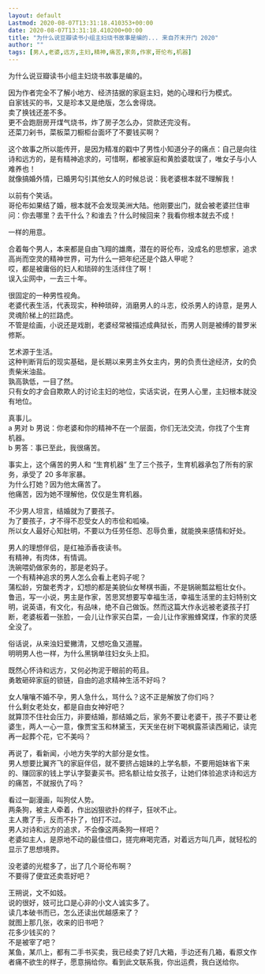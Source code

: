 ```yaml
---
layout: default
Lastmod: 2020-08-07T13:31:18.410353+00:00
date: 2020-08-07T13:31:18.410200+00:00
title: "为什么说豆瓣读书小组主妇烧书故事是编的... 来自芥末开门 2020"
author: ""
tags: [男人,老婆,远方,主妇,精神,痛苦,家务,作家,哥伦布,机器]
---
```


为什么说豆瓣读书小组主妇烧书故事是编的。

因为作者完全不了解小地方、经济拮据的家庭主妇，她的心理和行为模式。  
自家钱买的书，又是珍本又是绝版，怎么舍得烧。  
卖了换钱还差不多。  
更不会跑厨房开煤气烧书，炸了房子怎么办，贷款还完没有。  
还菜刀剁书，菜板菜刀橱柜台面坏了不要钱买啊？

这个故事之所以能传开，是因为精准的戳中了男性小知道分子的痛点：自己是向往诗和远方的，是有精神追求的，可惜啊，都被家庭和黄脸婆耽误了，唯女子与小人难养也！  
就像搞婚外情，已婚男勾引其他女人的时候总说：我老婆根本就不理解我！

以前有个笑话。  
哥伦布如果结了婚，根本就不会发现美洲大陆。他刚要出门，就会被老婆拦住审问：你去哪里？去干什么？和谁去？什么时候回来？我看你根本就去不成！

一样的用意。

合着每个男人，本来都是自由飞翔的雄鹰，潜在的哥伦布，没成名的思想家，追求高尚而空灵的精神世界，可为什么一把年纪还是个路人甲呢？  
哎，都是被庸俗的妇人和琐碎的生活绊住了啊！  
误入尘网中，一去三十年。

很固定的一种男性视角。  
老婆代表生活，代表现实，种种琐碎，消磨男人的斗志，绞杀男人的诗意，是男人灵魂阶梯上的拦路虎。  
不管是绘画，小说还是戏剧，老婆经常被描述成典狱长，而男人则是被缚的普罗米修斯。

艺术源于生活。  
这种判断背后的现实基础，是长期以来男主外女主内，男的负责仕途经济，女的负责柴米油盐。  
孰高孰低，一目了然。  
只有女的才会自欺欺人的讨论主妇的地位，实话实说，在男人心里，主妇根本就没有地位。

真事儿。  
a 男对 b 男说：你老婆和你的精神不在一个层面，你们无法交流，你找了个生育机器。  
b 男答：事已至此，我很痛苦。

事实上，这个痛苦的男人和 “生育机器” 生了三个孩子，生育机器承包了所有的家务，承受了 20 多年家暴。  
为什么打她？因为他太痛苦了。  
他痛苦，因为她不理解他，仅仅是生育机器。

不少男人坦言，结婚就为了要孩子。  
为了要孩子，才不得不忍受女人的市侩和呱噪。  
所以女人最好心知肚明，不要以为任劳任怨、忍辱负重，就能换来感情和好处。

男人的理想伴侣，是红袖添香夜读书。  
有精神，有肉体，有情调。  
洗碗喂奶做家务的，那是老妈子。  
一个有精神追求的男人怎么会看上老妈子呢？  
蒲松龄，穷酸老秀才，幻想的都是美貌仙女琴棋书画，不是锅碗瓢盆粗壮女仆。  
鲁迅，写一小说，男主是作家，苦思冥想要写幸福生活，幸福生活里的主妇特别文明，说英语，有文化，有品味，绝不自己做饭。然而这篇大作永远被老婆孩子打断，老婆板着一张脸，一会儿让作家买白菜，一会儿让作家搬蜂窝煤，作家的灵感全没了。

俗话说，从来浊妇爱撇清，又想吃鱼又道腥。  
明明男人也一样，为什么黑锅单往妇女头上扣。

既然心怀诗和远方，又何必拘泥于眼前的苟且。  
勇敢砸碎家庭的锁链，自由的追求精神生活不好吗？

女人嚷嚷不婚不孕，男人急什么，骂什么？这不正是解放了你们吗？  
什么剩女老处女，都是自由女神好吧？  
就算顶不住社会压力，非要结婚，那结婚之后，家务不要让老婆干，孩子不要让老婆生，两人一心一意，像贾宝玉和林黛玉，天天坐在树下喝枫露茶读西厢记，读完再一起葬个花，它不美吗？

再说了，看新闻，小地方失学的大部分是女性。  
男人想要比翼齐飞的家庭伴侣，就不要挤占姐妹的上学名额，不要用姐妹省下来的、赚回家的钱上学认字娶妻买书。把名额让给女孩子，让她们体验追求诗和远方的痛苦，不就报仇了吗？

看过一副漫画，叫狗仗人势。  
两条狗，被主人牵着，作出凶狠欲扑的样子，狂吠不止。  
主人撒了手，反而不扑了，怕打不过。  
男人对诗和远方的追求，不会像这两条狗一样吧？  
老婆如主人，是原地不动的最佳借口，搓完麻喝完酒，对着远方叫几声，就轻松的显示了思想境界。

没老婆的光棍多了，出了几个哥伦布啊？  
不要得了便宜还卖乖好吧？

王朔说，文不如妓。  
说的很好，妓可比口是心非的小文人诚实多了。  
读几本破书而已，怎么还读出优越感来了？  
就图上那几张，收来的旧书吧？  
花多少钱买的？  
不是被宰了吧？  
某鱼，某爪上，都有二手书买卖，我已经卖了好几大箱，手边还有几箱，看原文作者痛不欲生的样子，愿意捐给你。看到此文联系我，你出运费，我白送给你。

